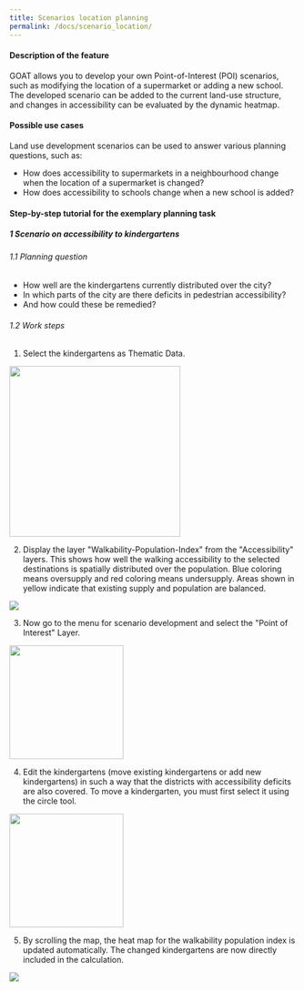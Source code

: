 ```yaml
---
title: Scenarios location planning
permalink: /docs/scenario_location/
---
```


#### Description of the feature
GOAT allows you to develop your own Point-of-Interest (POI) scenarios, such as modifying the location of a supermarket or adding a new school. The developed scenario can be added to the current land-use structure, and changes in accessibility can be evaluated by the dynamic heatmap.  

#### Possible use cases
Land use development scenarios can be used to answer various planning questions, such as:
- How does accessibility to supermarkets in a neighbourhood change when the location of a supermarket is changed?
- How does accessibility to schools change when a new school is added?


#### Step-by-step tutorial for the exemplary planning task
##### 1 Scenario on accessibility to kindergartens
###### 1.1 Planning question
- How well are the kindergartens currently distributed over the city? 
- In which parts of the city are there deficits in pedestrian accessibility? 
- And how could these be remedied?


###### 1.2 Work steps

1. Select the kindergartens as Thematic Data.  
<img class="img-responsive" src="../../img/Docs/training materials/Scenario_POIs/kindergarten.png" style="height:300px;">


2. Display the layer "Walkability-Population-Index" from the "Accessibility" layers. This shows how well the walking accessibility to the selected destinations is spatially distributed over the population. Blue coloring means oversupply and red coloring means undersupply. Areas shown in yellow indicate that existing supply and population are balanced.  
<img class="img-responsive" src="../../img/Docs/training materials/Scenario_POIs/walkability_popoulation_index.png">

3. Now go to the menu for scenario development and select the "Point of Interest" Layer.  
<img class="img-responsive" src="../../img/Docs/training materials/Scenario_POIs/PointofInterest.png" style="height:200px;">

4. Edit the kindergartens (move existing kindergartens or add new kindergartens) in such a way that the districts with accessibility deficits are also covered. To move a kindergarten, you must first select it using the circle tool.  
<img class="img-responsive" src="../../img/Docs/training materials/Scenario_POIs/circle_tool.png" style="height:200px;">

5. By scrolling the map, the heat map for the walkability population index is updated automatically. The changed kindergartens are now directly included in the calculation.  
<img class="img-responsive" src="../../img/Docs/training materials/Scenario_POIs/new_kindergarden.png">








 